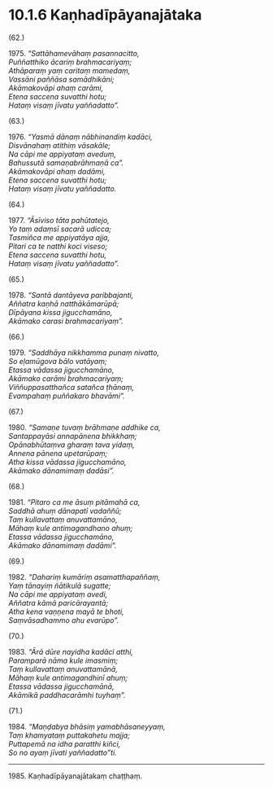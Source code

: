 

# 10.1.6 Kaṇhadīpāyanajātaka




(62.)

1975\. _“Sattāhamevāhaṃ pasannacitto,_  
_Puññatthiko ācariṃ brahmacariyaṃ;_  
_Athāparaṃ yaṃ caritaṃ mamedaṃ,_  
_Vassāni paññāsa samādhikāni;_  
_Akāmakovāpi ahaṃ carāmi,_  
_Etena saccena suvatthi hotu;_  
_Hataṃ visaṃ jīvatu yaññadatto”._  


(63.)

1976\. _“Yasmā dānaṃ nābhinandiṃ kadāci,_  
_Disvānahaṃ atithiṃ vāsakāle;_  
_Na cāpi me appiyataṃ aveduṃ,_  
_Bahussutā samaṇabrāhmaṇā ca”._  
_Akāmakovāpi ahaṃ dadāmi,_  
_Etena saccena suvatthi hotu;_  
_Hataṃ visaṃ jīvatu yaññadatto._  


(64.)

1977\. _“Āsīviso tāta pahūtatejo,_  
_Yo taṃ adaṃsī sacarā udicca;_  
_Tasmiñca me appiyatāya ajja,_  
_Pitari ca te natthi koci viseso;_  
_Etena saccena suvatthi hotu,_  
_Hataṃ visaṃ jīvatu yaññadatto”._  


(65.)

1978\. _“Santā dantāyeva paribbajanti,_  
_Aññatra kaṇhā natthākāmarūpā;_  
_Dīpāyana kissa jigucchamāno,_  
_Akāmako carasi brahmacariyaṃ”._  


(66.)

1979\. _“Saddhāya nikkhamma punaṃ nivatto,_  
_So eḷamūgova bālo vatāyaṃ;_  
_Etassa vādassa jigucchamāno,_  
_Akāmako carāmi brahmacariyaṃ;_  
_Viññuppasatthañca satañca ṭhānaṃ,_  
_Evampahaṃ puññakaro bhavāmi”._  


(67.)

1980\. _“Samaṇe tuvaṃ brāhmaṇe addhike ca,_  
_Santappayāsi annapānena bhikkhaṃ;_  
_Opānabhūtaṃva gharaṃ tava yidaṃ,_  
_Annena pānena upetarūpaṃ;_  
_Atha kissa vādassa jigucchamāno,_  
_Akāmako dānamimaṃ dadāsi”._  


(68.)

1981\. _“Pitaro ca me āsuṃ pitāmahā ca,_  
_Saddhā ahuṃ dānapatī vadaññū;_  
_Taṃ kullavattaṃ anuvattamāno,_  
_Māhaṃ kule antimagandhano ahuṃ;_  
_Etassa vādassa jigucchamāno,_  
_Akāmako dānamimaṃ dadāmi”._  


(69.)

1982\. _“Dahariṃ kumāriṃ asamatthapaññaṃ,_  
_Yaṃ tānayiṃ ñātikulā sugatte;_  
_Na cāpi me appiyataṃ avedi,_  
_Aññatra kāmā paricārayantā;_  
_Atha kena vaṇṇena mayā te bhoti,_  
_Saṃvāsadhammo ahu evarūpo”._  


(70.)

1983\. _“Ārā dūre nayidha kadāci atthi,_  
_Paramparā nāma kule imasmiṃ;_  
_Taṃ kullavattaṃ anuvattamānā,_  
_Māhaṃ kule antimagandhinī ahuṃ;_  
_Etassa vādassa jigucchamānā,_  
_Akāmikā paddhacarāmhi tuyhaṃ”._  


(71.)

1984\. _“Maṇḍabya bhāsiṃ yamabhāsaneyyaṃ,_  
_Taṃ khamyataṃ puttakahetu majja;_  
_Puttapemā na idha paratthi kiñci,_  
_So no ayaṃ jīvati yaññadatto”ti._  


---

1985\. Kaṇhadīpāyanajātakaṃ chaṭṭhaṃ.





